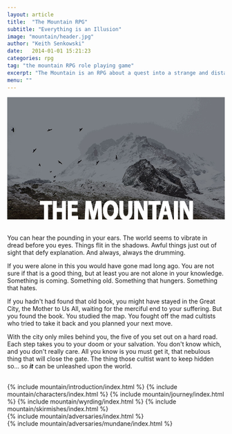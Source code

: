 ```yaml
---
layout: article
title:  "The Mountain RPG"
subtitle: "Everything is an Illusion"
image: "mountain/header.jpg"
author: "Keith Senkowski"
date:   2014-01-01 15:21:23
categories: rpg
tag: "the mountain RPG role playing game"
excerpt: "The Mountain is an RPG about a quest into a strange and distant land in search of the Mountain and the evil that lies within."
menu: ""
---
```

<article class="item" data-nav="Introduction">
	<section class="content">
		<!-- <picture>
			<source media="(min-width: 65.000em)" srcset="/img/common/title.png, /img/common-2x/title.png 2x">
				<source media="(min-width: 48.000em)" srcset="/img/common/title-portrait.png, /img/common-2x/title-portrait.png 2x">
					<source media="(min-width: 20.em)" srcset="/img/common/title-mid.png, /img/common-2x/title-mid.png 2x">
						<source media="(min-width: 1.000em)" srcset="/img/common/title-mobile.png, /img/common-2x/title-mobile.png 2x">
			<img src="/img/common/title.png" alt="Conspiracy of Shadows" class="logo">
		</picture> -->
		<img src="/img/articles/mountain/header.png" class="masthead" alt="The Mountain"/>
	</section>
	<section class="content gutters legible">
		<aside class="span-3 col">
			&nbsp;
		</aside>
		<div class="span-6 col">
			<p class="first">You can hear the pounding in your ears. The world seems to vibrate in dread before you eyes. Things flit in the shadows. Awful things just out of sight that defy explanation. And always, always the drumming.</p>
			<p>If you were alone in this you would have gone mad long ago. You are not sure if that is a good thing, but at least you are not alone in your knowledge. Something is coming. Something old. Something that hungers. Something that hates.</p>
			<p>If you hadn't had found that old book, you might have stayed in the Great City, the Mother to Us All, waiting for the merciful end to your suffering. But you found the book. You studied the map. You fought off the mad cultists who tried to take it back and you planned your next move.</p>
			<p>With the city only miles behind you, the five of you set out on a hard road. Each step takes you to your doom or your salvation. You don't know which, and you don't really care. All you know is you must get it, that nebulous thing that will close the gate. The thing those cultist want to keep hidden so... so <em><strong>it</strong></em> can be unleashed upon the world.</p>
		</div>
		<aside class="span-3 col empty">&nbsp;
		</aside>
	</section>
	<div class="divider"></div>	
</article>
{% include mountain/introduction/index.html %}
{% include mountain/characters/index.html %}
{% include mountain/journey/index.html %}
{% include mountain/wyrding/index.html %}
{% include mountain/skirmishes/index.html %}
<article class="item" data-nav="Creating Adversaries">
{% include mountain/adversaries/index.html %}
	<div class="divider"></div>	
</article>
<article class="item" data-nav="Mundane Templates">
{% include mountain/adversaries/mundane/index.html %}
	<div class="divider"></div>	
</article>